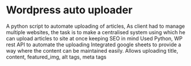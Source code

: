 # Wordpress auto uploader

A python script to automate uploading of articles, As client had to manage multiple websites, the task is to make a centralised system using which he can upload articles to site at once keeping SEO in mind
Used Python, WP rest API to automate the uploading
Integrated google sheets to provide a way where the content can be maintained easily.
Allows uploading title, content, featured_img, alt tags, meta tags
